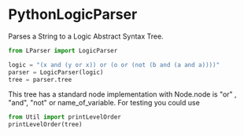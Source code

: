 # PythonLogicParser
Parses a String to a Logic Abstract Syntax Tree.

```python
from LParser import LogicParser

logic = "(x and (y or x)) or (o or (not (b and (a and a))))"
parser = LogicParser(logic)
tree = parser.tree

```
This tree has a standard node implementation with Node.node is "or" , "and", "not" or name_of_variable.
For testing you could use 

```python
from Util import printLevelOrder
printLevelOrder(tree)
```
